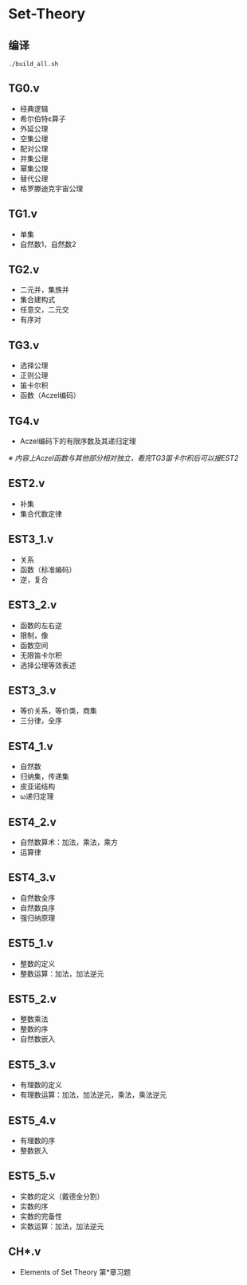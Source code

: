 # Set-Theory

## 编译
```
./build_all.sh
```

## TG0.v
- 经典逻辑
- 希尔伯特ε算子
- 外延公理
- 空集公理
- 配对公理
- 并集公理
- 幂集公理
- 替代公理
- 格罗滕迪克宇宙公理

## TG1.v
- 单集
- 自然数1，自然数2

## TG2.v
- 二元并，集族并
- 集合建构式
- 任意交，二元交
- 有序对

## TG3.v
- 选择公理
- 正则公理
- 笛卡尔积
- 函数（Aczel编码）

## TG4.v
- Aczel编码下的有限序数及其递归定理

*※ 内容上Aczel函数与其他部分相对独立，看完TG3笛卡尔积后可以接EST2*

## EST2.v
- 补集
- 集合代数定律

## EST3_1.v
- 关系
- 函数（标准编码）
- 逆，复合

## EST3_2.v
- 函数的左右逆
- 限制，像
- 函数空间
- 无限笛卡尔积
- 选择公理等效表述

## EST3_3.v
- 等价关系，等价类，商集
- 三分律，全序

## EST4_1.v
- 自然数
- 归纳集，传递集
- 皮亚诺结构
- ω递归定理

## EST4_2.v
- 自然数算术：加法，乘法，乘方
- 运算律

## EST4_3.v
- 自然数全序
- 自然数良序
- 强归纳原理

## EST5_1.v
- 整数的定义
- 整数运算：加法，加法逆元

## EST5_2.v
- 整数乘法
- 整数的序
- 自然数嵌入

## EST5_3.v
- 有理数的定义
- 有理数运算：加法，加法逆元，乘法，乘法逆元

## EST5_4.v
- 有理数的序
- 整数嵌入

## EST5_5.v
- 实数的定义（戴德金分割）
- 实数的序
- 实数的完备性
- 实数运算：加法，加法逆元

## CH*.v
- Elements of Set Theory 第*章习题
